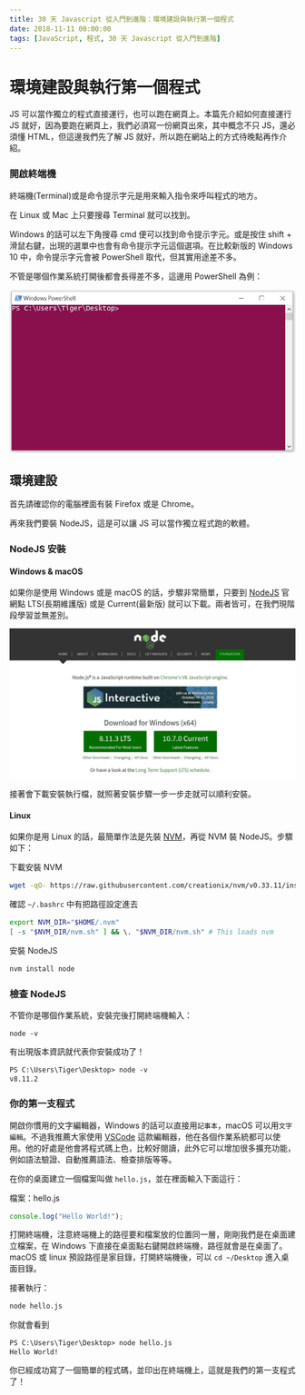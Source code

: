 ```yaml
---
title: 30 天 Javascript 從入門到進階：環境建設與執行第一個程式
date: 2018-11-11 00:00:00
tags: [JavaScript, 程式, 30 天 Javascript 從入門到進階]
---
```


# 環境建設與執行第一個程式

JS 可以當作獨立的程式直接運行，也可以跑在網頁上。本篇先介紹如何直接運行 JS 就好，因為要跑在網頁上，我們必須寫一份網頁出來，其中概念不只 JS，還必須懂 HTML，但這邊我們先了解 JS 就好，所以跑在網站上的方式待晚點再作介紹。
<!-- more --> 
### 開啟終端機

終端機(Terminal)或是命令提示字元是用來輸入指令來呼叫程式的地方。

在 Linux 或 Mac 上只要搜尋 Terminal 就可以找到。

Windows 的話可以左下角搜尋 cmd 便可以找到命令提示字元。或是按住 shift + 滑鼠右鍵，出現的選單中也會有命令提示字元這個選項。在比較新版的 Windows 10 中，命令提示字元會被 PowerShell 取代，但其實用途差不多。

不管是哪個作業系統打開後都會長得差不多，這邊用 PowerShell 為例：

![powershell](/img/powershell.JPG)

## 環境建設

首先請確認你的電腦裡面有裝 Firefox 或是 Chrome。

再來我們要裝 NodeJS，這是可以讓 JS 可以當作獨立程式跑的軟體。

### NodeJS 安裝

#### Windows & macOS

如果你是使用 Windows 或是 macOS 的話，步驟非常簡單，只要到 [NodeJS](https://nodejs.org/en/) 官網點 LTS(長期維護版) 或是 Current(最新版) 就可以下載。兩者皆可，在我們現階段學習並無差別。

![Node JS Home](/img/nodejs_home.JPG)

接著會下載安裝執行檔，就照著安裝步驟一步一步走就可以順利安裝。

#### Linux

如果你是用 Linux 的話，最簡單作法是先裝 [NVM](https://github.com/creationix/nvm)，再從 NVM 裝 NodeJS。步驟如下：

下載安裝 NVM

```sh
wget -qO- https://raw.githubusercontent.com/creationix/nvm/v0.33.11/install.sh | bash
```

確認 `~/.bashrc` 中有把路徑設定進去

```sh
export NVM_DIR="$HOME/.nvm"
[ -s "$NVM_DIR/nvm.sh" ] && \. "$NVM_DIR/nvm.sh" # This loads nvm
```

安裝 NodeJS

```sh
nvm install node
```

### 檢查 NodeJS

不管你是哪個作業系統，安裝完後打開終端機輸入：

```
node -v 
```

有出現版本資訊就代表你安裝成功了！

```log
PS C:\Users\Tiger\Desktop> node -v
v8.11.2
```

### 你的第一支程式

開啟你慣用的文字編輯器，Windows 的話可以直接用`記事本`，macOS 可以用`文字編輯`。不過我推薦大家使用 [VSCode](https://code.visualstudio.com/) 這款編輯器，他在各個作業系統都可以使用。他的好處是他會將程式碼上色，比較好閱讀，此外它可以增加很多擴充功能，例如語法驗證、自動推薦語法、檢查排版等等。

在你的桌面建立一個檔案叫做 `hello.js`，並在裡面輸入下面這行：

檔案：hello.js

```js
console.log("Hello World!");
```

打開終端機，注意終端機上的路徑要和檔案放的位置同一層，剛剛我們是在桌面建立檔案，在 Windows 下直接在桌面點右鍵開啟終端機，路徑就會是在桌面了。 macOS 或 linux 預設路徑是家目錄，打開終端機後，可以 `cd ~/Desktop` 進入桌面目錄。

接著執行：

```sh
node hello.js
```

你就會看到

```log
PS C:\Users\Tiger\Desktop> node hello.js
Hello World!
```

你已經成功寫了一個簡單的程式碼，並印出在終端機上，這就是我們的第一支程式了！
